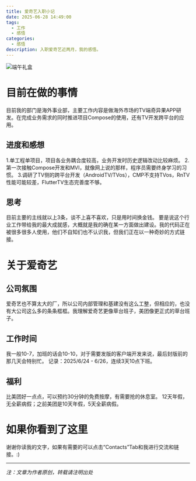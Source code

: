 ```yaml
---
title: 爱奇艺入职小记
date: 2025-06-28 14:49:00
tags:
  - 工作
  - 感悟
categories:
  - 感悟
description: 入职爱奇艺近两月，我的感悟。
---
```

![端午礼盒](https://img.picui.cn/free/2025/06/28/685f956f0084f.jpg)  
# 目前在做的事情

目前我的部门是海外事业部，主要工作内容是做海外市场的TV端奇异果APP研发。在完成业务需求的同时推进项目Compose的使用，还有TV开发跨平台的应用。

## 进度和感想

1.单工程单项目，项目各业务耦合度较高，业务开发时历史逻辑改动比较麻烦。
2.第一次接触Compose开发和MVI，就像网上说的那样，程序员需要终身学习的习惯。
3.调研了TV侧的跨平台开发（AndroidTV/TVos），CMP不支持TVos，RnTV性能可能较差，FlutterTV生态完善度不够。

## 思考
目前主要的主线就以上3条，谈不上喜不喜欢，只是用时间换金钱。
要是说这个行业工作带给我的最大成就感，大概就是我的确在某一方面做出建设。我的代码正在被很多很多人使用，他们不自知们也不认识我，但我们正在以一种奇妙的方式链接。

# 关于爱奇艺

## 公司氛围
爱奇艺也不算太大的厂，所以公司内部管理和基建没有这么工整，但相应的，也没有大公司这么多的条条框框。我理解爱奇艺更像草台班子，美团像更正式的草台班子。

## 工作时间
我一般10-7，加班的话会10-10，对于需要发版的客户端开发来说，最后封版前的那几天会特别忙。
记录：2025/6/24 - 6/26，连续3天10点下班。

## 福利
比美团好一点点，可以预约30分钟的免费按摩，有需要抢的休息室。
12天年假，无全薪病假；之前美团是10天年假，5天全薪病假。

# 如果你看到了这里
谢谢你读我的文字，如果有需要的可以点击“Contacts”Tab和我进行交流和链接。:)

---

*注：文章为作者原创，转载请注明出处*